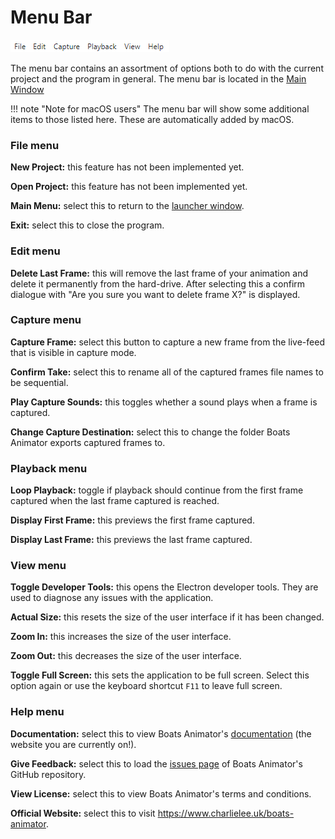 # Menu Bar

![Menu bar](../img/menu-bar.png)

The menu bar contains an assortment of options both to do with the current project and the program in general. The menu bar is located in the [Main Window](/interface/main-window)

!!! note "Note for macOS users"
    The menu bar will show some additional items to those listed here. These are automatically added by macOS.

### File menu

**New Project:** this feature has not been implemented yet.

**Open Project:** this feature has not been implemented yet.

**Main Menu:** select this to return to the [launcher window](/interface/launcher-window).

**Exit:** select this to close the program.

### Edit menu

**Delete Last Frame:** this will remove the last frame of your animation and delete it permanently from the hard-drive. After selecting this a confirm dialogue with "Are you sure you want to delete frame X?" is displayed.

### Capture menu

**Capture Frame:** select this button to capture a new frame from the live-feed that is visible in capture mode.

**Confirm Take:** select this to rename all of the captured frames file names to be sequential.

**Play Capture Sounds:** this toggles whether a sound plays when a frame is captured.

**Change Capture Destination:** select this to change the folder Boats Animator exports captured frames to.

### Playback menu

**Loop Playback:** toggle if playback should continue from the first frame captured when the last frame captured is reached.

**Display First Frame:** this previews the first frame captured.

**Display Last Frame:** this previews the last frame captured.

### View menu

**Toggle Developer Tools:** this opens the Electron developer tools. They are used to diagnose any issues with the application.

**Actual Size:** this resets the size of the user interface if it has been changed.

**Zoom In:** this increases the size of the user interface.

**Zoom Out:** this decreases the size of the user interface.

**Toggle Full Screen:** this sets the application to be full screen. Select this option again or use the keyboard shortcut `F11` to leave full screen.



### Help menu

**Documentation:** select this to view Boats Animator's [documentation](http://boatsanimator.readthedocs.org/) (the website you are currently on!).

**Give Feedback:** select this to load the [issues page](https://github.com/charlielee/boats-animator/issues) of Boats Animator's GitHub repository.

**View License:** select this to view Boats Animator's terms and conditions.

**Official Website:** select this to visit <https://www.charlielee.uk/boats-animator>.
